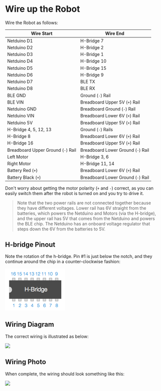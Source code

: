 # Wire up the Robot

Wire the Robot as follows:


|Wire Start   | Wire End
|-------------|---------
| Netduino D1 | H-Bridge 7
| Netduino D2 | H-Bridge 2
| Netduino D3 | H-Bridge 1
| Netduino D4 | H-Bridge 10
| Netduino D5 | H-Bridge 15
| Netduino D6 | H-Bridge 9
| Netduino D7 | BLE TX
| Netduino D8 | BLE RX
| BLE GND | Ground (`-`) Rail
| BLE VIN | Breadboard Upper 5V (`+`) Rail
| Netduino GND | Breadboard Ground (`-`) Rail
| Netduino VIN | Breadboard Lower 6V (`+`) Rail
| Netduino 5V | Breadboard Upper 5V (`+`) Rail
| H-Bridge 4, 5, 12, 13 | Ground (`-`) Rails
| H-Bridge 8 | Breadboard Lower 6V (`+`) Rail
| H-Bridge 16 | Breadboard Upper 5V (`+`) Rail
| Breadboard Upper Ground (`-`) Rail | Breadboard Lower Ground (`-`) Rail
| Left Motor | H-Bridge 3, 6
| Right Motor | H-Bridge 11, 14
| Battery Red (`+`) | Breadboard Lower 6V (`+`) Rail
| Battery Black (`+`) | Breadboard Lower Ground (`-`) Rail

Don't worry about getting the motor polarity (`+` and `-`) correct, as you can easily switch them after the robot is turned on and you try to drive it.


> Note that the two power rails are not connected together because they have different voltages. Lower rail has 6V straight from the batteries, which powers the Netduino and Motors (via the H-bridge), and the upper rail has 5V that comes from the Netduino and powers the BLE chip. The Netduino has an onboard voltage regulator that steps down the 6V from the batteries to 5V.


## H-bridge Pinout

Note the rotation of the h-bridge. Pin #1 is just below the notch, and they continue around the chip in a counter-clockwise fashion:

![](Images/H-bridge_PinOut.png)

## Wiring Diagram

The correct wiring is illustrated as below:

![](Images/Wiring_Diagram.png)


## Wiring Photo

When complete, the wiring should look something like this:

![](Images/Wiring_Actual_Small.jpg)
